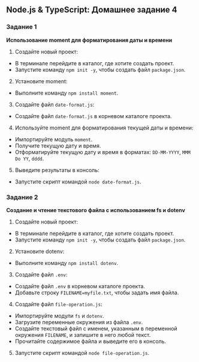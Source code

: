 ## Node.js & TypeScript: Домашнее задание 4

### Задание 1

**Использование moment для форматирования даты и времени**

1. Создайте новый проект:

- В терминале перейдите в каталог, где хотите создать проект.
- Запустите команду `npm init -y`, чтобы создать файл `package.json`.

2. Установите moment:

- Выполните команду `npm install moment`.

3. Создайте файл `date-format.js`:

- Создайте файл `date-format.js` в корневом каталоге проекта.

4. Используйте moment для форматирования текущей даты и времени:

- Импортируйте модуль `moment`.
- Получите текущую дату и время.
- Отформатируйте текущую дату и время в форматах: `DD-MM-YYYY`, `MMM Do YY`, `dddd`.

5. Выведите результаты в консоль:

- Запустите скрипт командой `node date-format.js`.

### Задание 2

**Создание и чтение текстового файла с использованием fs и dotenv**

1. Создайте новый проект:

- В терминале перейдите в каталог, где хотите создать проект.
- Запустите команду `npm init -y`, чтобы создать файл `package.json`.

2. Установите dotenv:

- Выполните команду `npm install dotenv`.

3. Создайте файл `.env`:

- Создайте файл `.env` в корневом каталоге проекта.
- Добавьте строку `FILENAME=myfile.txt`, чтобы задать имя файла.

4. Создайте файл `file-operation.js`:

- Импортируйте модули `fs` и `dotenv`.
- Загрузите переменные окружения из файла `.env`.
- Создайте текстовый файл с именем, указанным в переменной окружения `FILENAME`, и запишите в него любой текст.
- Прочитайте содержимое файла и выведите его в консоль.

5. Запустите скрипт командой `node file-operation.js`.

